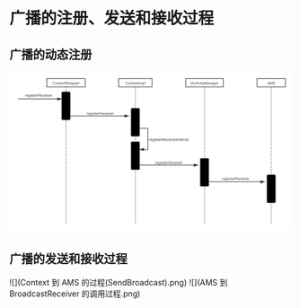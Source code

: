 # **广播的注册、发送和接收过程**
## 广播的动态注册
![](广播的动态注册.png)
## 广播的发送和接收过程
![](Context 到 AMS 的过程(SendBroadcast).png)
![](AMS 到 BroadcastReceiver 的调用过程.png)

